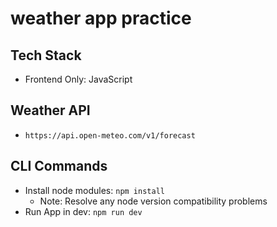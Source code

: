 # weather app practice

## Tech Stack
- Frontend Only: JavaScript

## Weather API
- `https://api.open-meteo.com/v1/forecast`

## CLI Commands
- Install node modules: `npm install`
    - Note: Resolve any node version compatibility problems
- Run App in dev: `npm run dev`